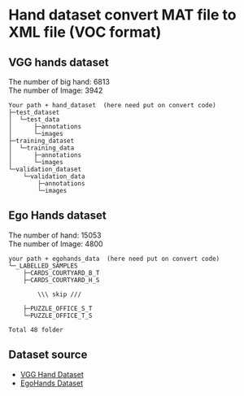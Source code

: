 # Hand dataset convert MAT file to XML file (VOC format)

## VGG hands dataset
The number of big hand: 6813  
The number of Image: 3942 
```
Your path + hand_dataset  (here need put on convert code)
├─test_dataset  
│  └─test_data  
│      ├─annotations  
│      └─images  
├─training_dataset  
│  └─training_data  
│      ├─annotations  
│      └─images  
└─validation_dataset  
    └─validation_data  
        ├─annotations  
        └─images  
```

## Ego Hands dataset
The number of hand: 15053  
The number of Image: 4800  
```
your path + egohands_data  (here need put on convert code)
└─_LABELLED_SAMPLES
    ├─CARDS_COURTYARD_B_T
    ├─CARDS_COURTYARD_H_S
    
        \\\ skip ///
    
    ├─PUZZLE_OFFICE_S_T
    └─PUZZLE_OFFICE_T_S
    
Total 48 folder
```


## Dataset source
* [VGG Hand Dataset](https://www.robots.ox.ac.uk/~vgg/data/hands/)
* [EgoHands Dataset](http://vision.soic.indiana.edu/projects/egohands/)
